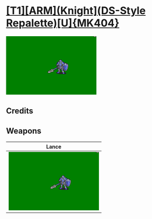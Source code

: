 # [\[T1\]\[ARM\]\(Knight\]\(DS-Style Repalette\)\[U\]{MK404}](./)

<img src="./2.%20Lance/Lance_000.png" alt="[T1][ARM](Knight](DS-Style Repalette)[U]{MK404} standing" />

## Credits



## Weapons


|Lance |
|  :---: |
| <img alt="Lance animation" src="./2.%20Lance/Lance.gif" /> |
